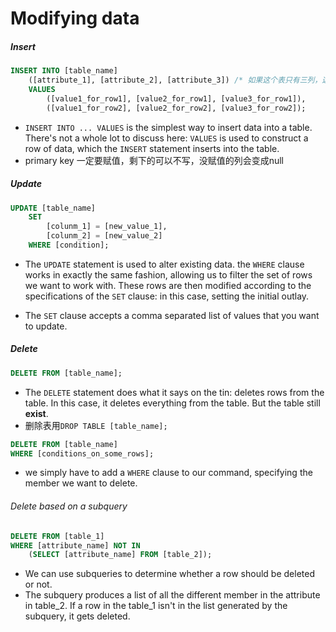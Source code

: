 # Modifying data

##### Insert 

```sql
INSERT INTO [table_name]
	([attribute_1], [attribute_2], [attribute_3]) /* 如果这个表只有三列，这行可以不写 */
	VALUES 
		([value1_for_row1], [value2_for_row1], [value3_for_row1]),
		([value1_for_row2], [value2_for_row2], [value3_for_row2]); 
```

* `INSERT INTO ... VALUES` is the simplest way to insert data into a table. There's not a whole lot to discuss here: `VALUES` is used to construct a row of data, which the `INSERT` statement inserts into the table. 
* primary key 一定要赋值，剩下的可以不写，没赋值的列会变成null

##### Update

```sql
UPDATE [table_name]
    SET 
    	[colunm_1] = [new_value_1],
    	[colunm_2] = [new_value_2]
    WHERE [condition]; 
```

* The `UPDATE` statement is used to alter existing data. the `WHERE` clause works in exactly the same fashion, allowing us to filter the set of rows we want to work with. These rows are then modified according to the specifications of the `SET` clause: in this case, setting the initial outlay.

* The `SET` clause accepts a comma separated list of values that you want to update.

##### Delete

```sql
DELETE FROM [table_name];
```

* The `DELETE` statement does what it says on the tin: deletes rows from the table. In this case, it deletes everything from the table. But the table still **exist**.
* 删除表用`DROP TABLE [table_name];`

```sql
DELETE FROM [table_name] 
WHERE [conditions_on_some_rows];   
```

* we simply have to add a `WHERE` clause to our command, specifying the member we want to delete. 

###### Delete based on a subquery

```sql
DELETE FROM [table_1] 
WHERE [attribute_name] NOT IN 
	(SELECT [attribute_name] FROM [table_2]);       
```

* We can use subqueries to determine whether a row should be deleted or not. 
* The subquery produces a list of all the different member in the attribute in table_2. If a row in the table_1 isn't in the list generated by the subquery, it gets deleted.